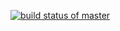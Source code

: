 [![build status of master](https://travis-ci.org/konglingwengit/Triangle567.svg?branch=master)](https://travis-ci.com/github/konglingwengit/Triangle567/jobs/484071921)
